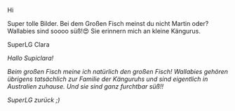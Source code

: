Hi

Super tolle Bilder.
Bei dem Großen Fisch meinst du nicht Martin oder?
Wallabies sind soooo süß!😍
Sie erinnern mich an kleine Kängurus.

SuperLG Clara 

*Hallo Supiclara!*

*Beim großen Fisch meine ich natürlich den großen Fisch! Wallabies gehören übrigens tatsächlich zur Familie der Känguruhs und sind eigentlich in Australien zuhause. Und sie sind ganz furchtbar süß!!*

*SuperLG zurück ;)*